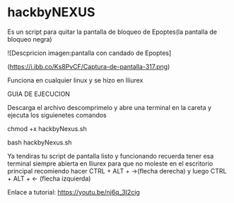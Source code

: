 # hackbyNEXUS
Es un script para quitar la pantalla de bloqueo de Epoptes(la pantalla de bloqueo negra)

![Descpricion imagen:pantalla con candado de Epoptes]

(https://i.ibb.co/Ks8PvCF/Captura-de-pantalla-317.png)

Funciona en cualquier linux y se hizo en lliurex

GUIA DE EJECUCION

Descarga el archivo descomprimelo y abre una terminal en la careta y ejecuta los siguienetes comandos 

chmod +x hackbyNexus.sh

bash hackbyNexus.sh

Ya tendiras tu script de pantalla listo y funcionando recuerda tener esa terminal siempre abierta en lliurex para que no moleste en el escritorio principal recomiendo hacer CTRL + ALT + →(flecha derecha) y luego CTRL + ALT + ← (flecha izquierda)

Enlace a tutorial: https://youtu.be/nj6q_3I2cig